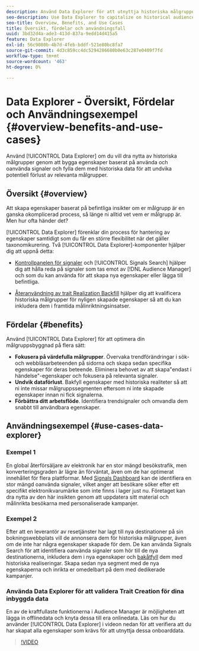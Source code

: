 ```yaml
---
description: Använd Data Explorer för att utnyttja historiska målgrupper genom att bygga upp egenskaper som bygger på använda och oanvända signaler och fylla dem med historiska data för att undvika potentiella förluster av relevanta målgrupper.
seo-description: Use Data Explorer to capitalize on historical audiences by building traits based on used and unused signals, and backfilling them with historical data to avoid potential loss of relevant audiences.
seo-title: Overview, Benefits, and Use Cases
title: Översikt, fördelar och användningsfall
uuid: 3bd32d4a-ade3-413d-837a-9edd14d415a5
feature: Data Explorer
exl-id: 56c9080b-4b7d-4feb-bddf-521e80bc8fa7
source-git-commit: 4d3c859cc4dc5294286680b0e63c287e0409f7fd
workflow-type: tm+mt
source-wordcount: '463'
ht-degree: 0%

---
```


# Data Explorer - Översikt, Fördelar och Användningsexempel {#overview-benefits-and-use-cases}

Använd [!UICONTROL Data Explorer] om du vill dra nytta av historiska målgrupper genom att bygga egenskaper baserat på använda och oanvända signaler och fylla dem med historiska data för att undvika potentiell förlust av relevanta målgrupper.

## Översikt {#overview}

Att skapa egenskaper baserat på befintliga insikter om er målgrupp är en ganska okomplicerad process, så länge ni alltid vet vem er målgrupp är. Men hur ofta händer det?

[!UICONTROL Data Explorer] förenklar din process för hantering av egenskaper samtidigt som du får en större flexibilitet när det gäller taxonomikurering. Två [!UICONTROL Data Explorer]-komponenter hjälper dig att uppnå detta:

* [Kontrollpanelen för signaler](../../features/data-explorer/data-explorer-signals-dashboard.md) och [!UICONTROL Signals Search] hjälper dig att hålla reda på signaler som tas emot av [!DNL Audience Manager] och som du kan använda för att skapa nya egenskaper eller lägga till befintliga.

* [Återanvändning av trait Realization Backfill](../../features/data-explorer/data-explorer-trait-backfill.md) hjälper dig att kvalificera historiska målgrupper för nyligen skapade egenskaper så att du kan inkludera dem i framtida målinriktningsinsatser.

## Fördelar {#benefits}

Använd [!UICONTROL Data Explorer] för att optimera din målgruppsbyggnad på flera sätt:

* **Fokusera på värdefulla målgrupper**. Övervaka trendförändringar i sök- och webbläsarbeteenden på sidorna och skapa sedan specifika egenskaper för deras beteende. Eliminera behovet av att skapa&quot;endast i händelse&quot;-egenskaper och fokusera på relevanta signaler.
* **Undvik dataförlust**. Bakfyll egenskaper med historiska realiteter så att ni inte missar målgruppssegmenten eftersom ni inte skapade egenskaper innan ni fick signalerna.
* **Förbättra ditt arbetsflöde**. Identifiera trendsignaler och omvandla dem snabbt till användbara egenskaper.

## Användningsexempel {#use-cases-data-explorer}

### Exempel 1

En global återförsäljare av elektronik har en stor mängd besökstrafik, men konverteringsgraden är lägre än förväntat, även om de har optimerat innehållet för flera plattformar. Med [Signals Dashboard](../../features/data-explorer/data-explorer-signals-dashboard.md) kan de identifiera en stor mängd oanvända signaler, vilket anger att besökare söker efter ett specifikt elektronikvarumärke som inte finns i lager just nu. Företaget kan dra nytta av den här insikten genom att uppdatera sitt material och målinrikta besökarna med personaliserade kampanjer.

### Exempel 2

Efter att en leverantör av resetjänster har lagt till nya destinationer på sin bokningswebbplats vill de annonsera dem för historiska målgrupper, även om de inte har några egenskaper skapade för dem. De kan använda Signals Search för att identifiera oanvända signaler som hör till de nya destinationerna, inkludera dem i nya egenskaper och [bakåtfyll](../../features/data-explorer/data-explorer-trait-backfill.md) dem med historiska realiseringar. Skapa sedan nya segment med de nya egenskaperna och inrikta er omedelbart på dem med dedikerade kampanjer.

### Använda Data Explorer för att validera Trait Creation för dina inbyggda data

En av de kraftfullaste funktionerna i Audience Manager är möjligheten att lägga in offlinedata och knyta dessa till era onlinedata. Läs om hur du använder [!UICONTROL Data Explorer] i videon nedan för att verifiera att du har skapat alla egenskaper som krävs för att utnyttja dessa onboarddata.

>[!VIDEO](https://video.tv.adobe.com/v/25149/)
